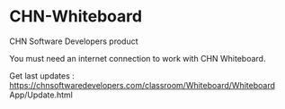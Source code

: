 # CHN-Whiteboard

CHN Software Developers product

You must need an internet connection to work with CHN Whiteboard.

Get last updates : https://chnsoftwaredevelopers.com/classroom/Whiteboard/Whiteboard App/Update.html
